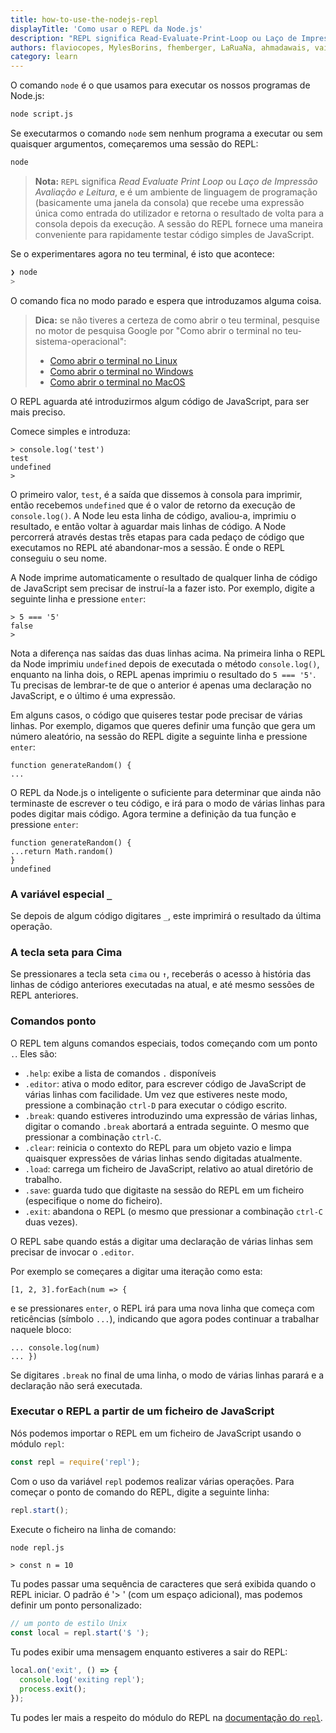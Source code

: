 ```yaml
---
title: how-to-use-the-nodejs-repl
displayTitle: 'Como usar o REPL da Node.js'
description: "REPL significa Read-Evaluate-Print-Loop ou Laço de Impressão, Avaliação e Leitura, e é excelente maneira de explorar as funcionalidades da Node.js de maneira rápida"
authors: flaviocopes, MylesBorins, fhemberger, LaRuaNa, ahmadawais, vaishnav-mk, nazarepiedady
category: learn
---
```


O comando `node` é o que usamos para executar os nossos programas de Node.js:

```bash
node script.js
```

Se executarmos o comando `node` sem nenhum programa a executar ou sem quaisquer argumentos, começaremos uma sessão do REPL:

```bash
node
```

> **Nota:** `REPL` significa _Read Evaluate Print Loop_ ou _Laço de Impressão Avaliação e Leitura_, e é um ambiente de linguagem de programação (basicamente uma janela da consola) que recebe uma expressão única como entrada do utilizador e retorna o resultado de volta para a consola depois da execução. A sessão do REPL fornece uma maneira conveniente para rapidamente testar código simples de JavaScript.

Se o experimentares agora no teu terminal, é isto que acontece:

```bash
❯ node
>
```

O comando fica no modo parado e espera que introduzamos alguma coisa.

> **Dica:** se não tiveres a certeza de como abrir o teu terminal, pesquise no motor de pesquisa Google por "Como abrir o terminal no teu-sistema-operacional":
>
> * [Como abrir o terminal no Linux](https://www.google.com/search?q=How+to+open+terminal+on+linux)
> * [Como abrir o terminal no Windows](https://www.google.com/search?q=How+to+open+terminal+on+windows)
> * [Como abrir o terminal no MacOS](https://www.google.com/search?q=How+to+open+terminal+on+macos)

O REPL aguarda até introduzirmos algum código de JavaScript, para ser mais preciso.

Comece simples e introduza:

```console
> console.log('test')
test
undefined
>
```

O primeiro valor, `test`, é a saída que dissemos à consola para imprimir, então recebemos `undefined` que é o valor de retorno da execução de `console.log()`. A Node leu esta linha de código, avaliou-a, imprimiu o resultado, e então voltar à aguardar mais linhas de código. A Node percorrerá através destas três etapas para cada pedaço de código que executamos no REPL até abandonar-mos a sessão. É onde o REPL conseguiu o seu nome.

A Node imprime automaticamente o resultado de qualquer linha de código de JavaScript sem precisar de instruí-la a fazer isto. Por exemplo, digite a seguinte linha e pressione `enter`:

```console
> 5 === '5'
false
>
```

Nota a diferença nas saídas das duas linhas acima. Na primeira linha o REPL da Node imprimiu `undefined` depois de executada o método `console.log()`, enquanto na linha dois, o REPL apenas imprimiu o resultado do `5 === '5'`. Tu precisas de lembrar-te de que o anterior é apenas uma declaração no JavaScript, e o último é uma expressão.

Em alguns casos, o código que quiseres testar pode precisar de várias linhas. Por exemplo, digamos que queres definir uma função que gera um número aleatório, na sessão do REPL digite a seguinte linha e pressione `enter`:

```console
function generateRandom() {
...
```

O REPL da Node.js o inteligente o suficiente para determinar que ainda não terminaste de escrever o teu código, e irá para o modo de várias linhas para podes digitar mais código. Agora termine a definição da tua função e pressione `enter`:

```console
function generateRandom() {
...return Math.random()
}
undefined
```

### A variável especial `_`

Se depois de algum código digitares `_`, este imprimirá o resultado da última operação.

### A tecla seta para Cima

Se pressionares a tecla seta `cima` ou `↑`, receberás o acesso à história das linhas de código anteriores executadas na atual, e até mesmo sessões de REPL anteriores.

### Comandos ponto

O REPL tem alguns comandos especiais, todos começando com um ponto `.`. Eles são:

* `.help`: exibe a lista de comandos `.` disponíveis
* `.editor`: ativa o modo editor, para escrever código de JavaScript de várias linhas com facilidade. Um vez que estiveres neste modo, pressione a combinação `ctrl-D` para executar o código escrito.
* `.break`: quando estiveres introduzindo uma expressão de várias linhas, digitar o comando `.break` abortará a entrada seguinte. O mesmo que pressionar a combinação `ctrl-C`.
* `.clear`: reinicia o contexto do REPL para um objeto vazio e limpa quaisquer expressões de várias linhas sendo digitadas atualmente.
* `.load`: carrega um ficheiro de JavaScript, relativo ao atual diretório de trabalho.
* `.save`: guarda tudo que digitaste na sessão do REPL em um ficheiro (especifique o nome do ficheiro).
* `.exit`: abandona o REPL (o mesmo que pressionar a combinação `ctrl-C` duas vezes).

O REPL sabe quando estás a digitar uma declaração de várias linhas sem precisar de invocar o `.editor`.

Por exemplo se começares a digitar uma iteração como esta:

```console
[1, 2, 3].forEach(num => {
```

e se pressionares `enter`, o REPL irá para uma nova linha que começa com reticências (símbolo `...`), indicando que agora podes continuar a trabalhar naquele bloco:

```console
... console.log(num)
... })
```

Se digitares `.break` no final de uma linha, o modo de várias linhas parará e a declaração não será executada.

### Executar o REPL a partir de um ficheiro de JavaScript

Nós podemos importar o REPL em um ficheiro de JavaScript usando o módulo `repl`:

```js
const repl = require('repl');
```

Com o uso da variável `repl` podemos realizar várias operações. Para começar o ponto de comando do REPL, digite a seguinte linha:

```js
repl.start();
```

Execute o ficheiro na linha de comando:

```bash
node repl.js
```

```console
> const n = 10
```

Tu podes passar uma sequência de caracteres que será exibida quando o REPL iniciar. O padrão é '> ' (com um espaço adicional), mas podemos definir um ponto personalizado:

```js
// um ponto de estilo Unix
const local = repl.start('$ ');
```

Tu podes exibir uma mensagem enquanto estiveres a sair do REPL:

```js
local.on('exit', () => {
  console.log('exiting repl');
  process.exit();
});
```

Tu podes ler mais a respeito do módulo do REPL na [documentação do `repl`](/api/repl/).
